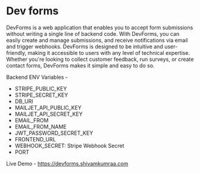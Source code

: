 
# Dev forms

DevForms is a web application that enables you to accept form submissions without writing a single line of backend code. With DevForms, you can easily create and manage submissions, and receive notifications via email and trigger webhooks. DevForms is designed to be intuitive and user-friendly, making it accessible to users with any level of technical expertise. Whether you're looking to collect customer feedback, run surveys, or create contact forms, DevForms makes it simple and easy to do so.

Backend ENV Variables -

- STRIPE_PUBLIC_KEY
- STRIPE_SECRET_KEY
- DB_URI
- MAILJET_API_PUBLIC_KEY
- MAILJET_API_SECRET_KEY
- EMAIL_FROM
- EMAIL_FROM_NAME
- JWT_PASSWORD_SECRET_KEY
- FRONTEND_URL
- WEBHOOK_SECRET: Stripe Webhook Secret
- PORT


Live Demo - https://devforms.shivamkumraa.com

